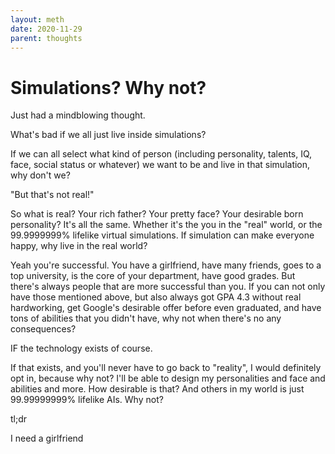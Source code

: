 ```yaml
---
layout: meth
date: 2020-11-29
parent: thoughts
---
```

# Simulations? Why not?
Just had a mindblowing thought.

What's bad if we all just live inside simulations?

If we can all select what kind of person (including personality, talents, IQ, face, social status or whatever) we want to be and live in that simulation, why don't we?

"But that's not real!"

So what is real? Your rich father? Your pretty face? Your desirable born personality? It's all the same. Whether it's the you in the "real" world, or the 99.9999999% lifelike virtual simulations. If simulation can make everyone happy, why live in the real world?

Yeah you're successful. You have a girlfriend, have many friends, goes to a top university, is the core of your department, have good grades. But there's always people that are more successful than you. If you can not only have those mentioned above, but also always got GPA 4.3 without real hardworking, get Google's desirable offer before even graduated, and have tons of abilities that you didn't have, why not when there's no any consequences? 

IF the technology exists of course.

If that exists, and you'll never have to go back to "reality",  I would definitely opt in, because why not? I'll be able to design my personalities and face and abilities and more. How desirable is that? And others in my world is just 99.99999999% lifelike AIs. Why not?

tl;dr

I need a girlfriend